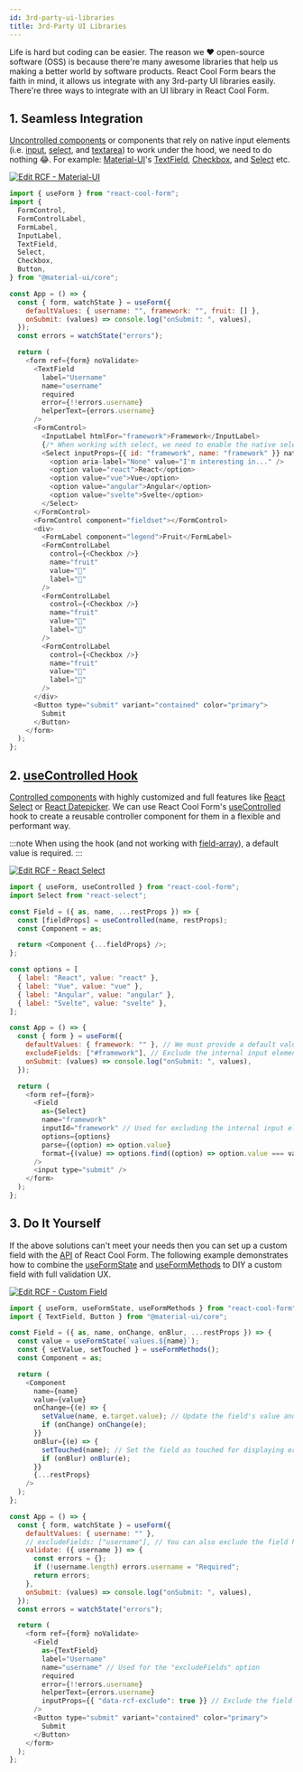 ```yaml
---
id: 3rd-party-ui-libraries
title: 3rd-Party UI Libraries
---
```


Life is hard but coding can be easier. The reason we ❤️ open-source software (OSS) is because there're many awesome libraries that help us making a better world by software products. React Cool Form bears the faith in mind, it allows us integrate with any 3rd-party UI libraries easily. There're three ways to integrate with an UI library in React Cool Form.

## 1. Seamless Integration

[Uncontrolled components](https://reactjs.org/docs/uncontrolled-components.html) or components that rely on native input elements (i.e. [input](https://developer.mozilla.org/en-US/docs/Web/HTML/Element/input), [select](https://developer.mozilla.org/en-US/docs/Web/HTML/Element/select), and [textarea](https://developer.mozilla.org/en-US/docs/Web/HTML/Element/textarea)) to work under the hood, we need to do nothing 😂. For example: [Material-UI](https://material-ui.com)'s [TextField](https://material-ui.com/components/text-fields), [Checkbox](https://material-ui.com/components/checkboxes), and [Select](https://material-ui.com/components/selects) etc.

[![Edit RCF - Material-UI](https://codesandbox.io/static/img/play-codesandbox.svg)](https://codesandbox.io/s/rcf-material-ui-xyi0b?fontsize=14&hidenavigation=1&theme=dark)

```js
import { useForm } from "react-cool-form";
import {
  FormControl,
  FormControlLabel,
  FormLabel,
  InputLabel,
  TextField,
  Select,
  Checkbox,
  Button,
} from "@material-ui/core";

const App = () => {
  const { form, watchState } = useForm({
    defaultValues: { username: "", framework: "", fruit: [] },
    onSubmit: (values) => console.log("onSubmit: ", values),
  });
  const errors = watchState("errors");

  return (
    <form ref={form} noValidate>
      <TextField
        label="Username"
        name="username"
        required
        error={!!errors.username}
        helperText={errors.username}
      />
      <FormControl>
        <InputLabel htmlFor="framework">Framework</InputLabel>
        {/* When working with select, we need to enable the native select element or you can use the "NativeSelect" instead */}
        <Select inputProps={{ id: "framework", name: "framework" }} native>
          <option aria-label="None" value="I'm interesting in..." />
          <option value="react">React</option>
          <option value="vue">Vue</option>
          <option value="angular">Angular</option>
          <option value="svelte">Svelte</option>
        </Select>
      </FormControl>
      <FormControl component="fieldset"></FormControl>
      <div>
        <FormLabel component="legend">Fruit</FormLabel>
        <FormControlLabel
          control={<Checkbox />}
          name="fruit"
          value="🍎"
          label="🍎"
        />
        <FormControlLabel
          control={<Checkbox />}
          name="fruit"
          value="🍋"
          label="🍋"
        />
        <FormControlLabel
          control={<Checkbox />}
          name="fruit"
          value="🥝"
          label="🥝"
        />
      </div>
      <Button type="submit" variant="contained" color="primary">
        Submit
      </Button>
    </form>
  );
};
```

## 2. [useControlled Hook](../api-reference/use-controlled)

[Controlled components](https://reactjs.org/docs/forms.html#controlled-components) with highly customized and full features like [React Select](https://react-select.com) or [React Datepicker](https://reactdatepicker.com). We can use React Cool Form's [useControlled](../api-reference/use-controlled) hook to create a reusable controller component for them in a flexible and performant way.

:::note
When using the hook (and not working with [field-array](./arrays-and-lists#dealing-with-array-fields)), a default value is required.
:::

[![Edit RCF - React Select](https://codesandbox.io/static/img/play-codesandbox.svg)](https://codesandbox.io/s/rcf-react-select-djsl1?fontsize=14&hidenavigation=1&theme=dark)

```js
import { useForm, useControlled } from "react-cool-form";
import Select from "react-select";

const Field = ({ as, name, ...restProps }) => {
  const [fieldProps] = useControlled(name, restProps);
  const Component = as;

  return <Component {...fieldProps} />;
};

const options = [
  { label: "React", value: "react" },
  { label: "Vue", value: "vue" },
  { label: "Angular", value: "angular" },
  { label: "Svelte", value: "svelte" },
];

const App = () => {
  const { form } = useForm({
    defaultValues: { framework: "" }, // We must provide a default value for the controlled field
    excludeFields: ["#framework"], // Exclude the internal input element of React-Select by ID
    onSubmit: (values) => console.log("onSubmit: ", values),
  });

  return (
    <form ref={form}>
      <Field
        as={Select}
        name="framework"
        inputId="framework" // Used for excluding the internal input element of React-Select
        options={options}
        parse={(option) => option.value}
        format={(value) => options.find((option) => option.value === value)}
      />
      <input type="submit" />
    </form>
  );
};
```

## 3. Do It Yourself

If the above solutions can't meet your needs then you can set up a custom field with the [API](../api-reference/use-form#methods) of React Cool Form. The following example demonstrates how to combine the [useFormState](../api-reference/use-form-state) and [useFormMethods](../api-reference/use-form-methods) to DIY a custom field with full validation UX.

[![Edit RCF - Custom Field](https://codesandbox.io/static/img/play-codesandbox.svg)](https://codesandbox.io/s/rcf-custom-field-p9lqi?fontsize=14&hidenavigation=1&theme=dark)

```js
import { useForm, useFormState, useFormMethods } from "react-cool-form";
import { TextField, Button } from "@material-ui/core";

const Field = ({ as, name, onChange, onBlur, ...restProps }) => {
  const value = useFormState(`values.${name}`);
  const { setValue, setTouched } = useFormMethods();
  const Component = as;

  return (
    <Component
      name={name}
      value={value}
      onChange={(e) => {
        setValue(name, e.target.value); // Update the field's value and set it as touched
        if (onChange) onChange(e);
      }}
      onBlur={(e) => {
        setTouched(name); // Set the field as touched for displaying error (if it's not touched)
        if (onBlur) onBlur(e);
      }}
      {...restProps}
    />
  );
};

const App = () => {
  const { form, watchState } = useForm({
    defaultValues: { username: "" },
    // excludeFields: ["username"], // You can also exclude the field here
    validate: ({ username }) => {
      const errors = {};
      if (!username.length) errors.username = "Required";
      return errors;
    },
    onSubmit: (values) => console.log("onSubmit: ", values),
  });
  const errors = watchState("errors");

  return (
    <form ref={form} noValidate>
      <Field
        as={TextField}
        label="Username"
        name="username" // Used for the "excludeFields" option
        required
        error={!!errors.username}
        helperText={errors.username}
        inputProps={{ "data-rcf-exclude": true }} // Exclude the field via the pre-defined data attribute
      />
      <Button type="submit" variant="contained" color="primary">
        Submit
      </Button>
    </form>
  );
};
```
